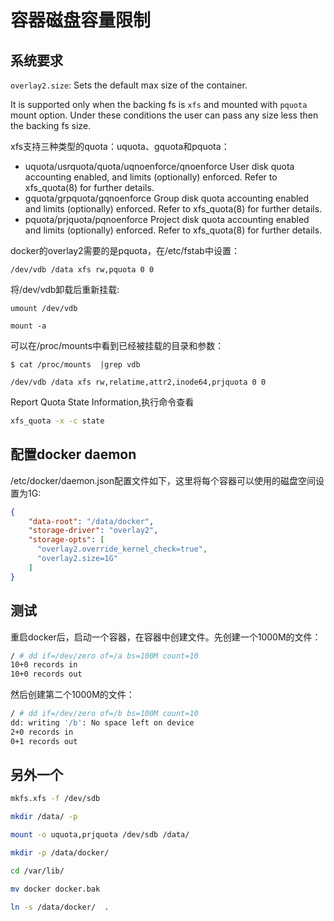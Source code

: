 # 容器磁盘容量限制
## 系统要求
`overlay2.size`: Sets the default max size of the container.

It is supported only when the backing fs is `xfs` and mounted with `pquota` mount option. Under these conditions the user can pass any size less then the backing fs size.

xfs支持三种类型的quota：uquota、gquota和pquota：
* uquota/usrquota/quota/uqnoenforce/qnoenforce
        User disk quota accounting enabled, and limits (optionally) enforced.  Refer to xfs_quota(8) for further details.
* gquota/grpquota/gqnoenforce
        Group disk quota accounting enabled and limits (optionally) enforced.  Refer to xfs_quota(8) for further details.
* pquota/prjquota/pqnoenforce
        Project disk quota accounting enabled and limits (optionally) enforced.  Refer to xfs_quota(8) for further details.

docker的overlay2需要的是pquota，在/etc/fstab中设置：

`/dev/vdb /data xfs rw,pquota 0 0`

将/dev/vdb卸载后重新挂载:

`umount /dev/vdb`

`mount -a`

可以在/proc/mounts中看到已经被挂载的目录和参数：

`$ cat /proc/mounts  |grep vdb`

`/dev/vdb /data xfs rw,relatime,attr2,inode64,prjquota 0 0`

Report Quota State Information,执行命令查看

```sh
xfs_quota -x -c state
```

## 配置docker daemon
/etc/docker/daemon.json配置文件如下，这里将每个容器可以使用的磁盘空间设置为1G:
```json
{
    "data-root": "/data/docker",
    "storage-driver": "overlay2",
    "storage-opts": [
      "overlay2.override_kernel_check=true",
      "overlay2.size=1G"
    ]
}
```

## 测试
重启docker后，启动一个容器，在容器中创建文件。先创建一个1000M的文件：
```sh
/ # dd if=/dev/zero of=/a bs=100M count=10
10+0 records in
10+0 records out
```

然后创建第二个1000M的文件：

```sh
/ # dd if=/dev/zero of=/b bs=100M count=10
dd: writing '/b': No space left on device
2+0 records in
0+1 records out
```

## 另外一个
```sh
mkfs.xfs -f /dev/sdb

mkdir /data/ -p

mount -o uquota,prjquota /dev/sdb /data/

mkdir -p /data/docker/

cd /var/lib/

mv docker docker.bak

ln -s /data/docker/  .
```





